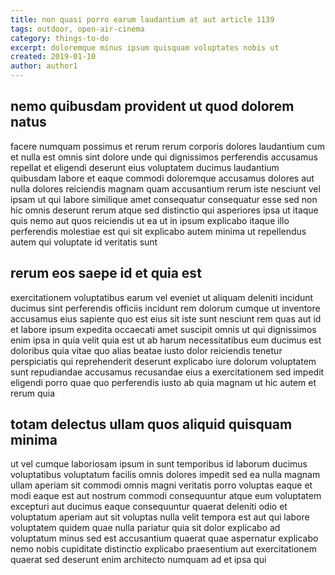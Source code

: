 ```yaml
---
title: non quasi porro earum laudantium at aut article 1139
tags: outdoor, open-air-cinema
category: things-to-do
excerpt: doloremque minus ipsum quisquam voluptates nobis ut
created: 2019-01-10
author: author1
---
```


## nemo quibusdam provident ut quod dolorem natus

facere numquam possimus et rerum rerum corporis dolores laudantium cum et nulla est omnis sint dolore unde qui dignissimos perferendis accusamus repellat et eligendi deserunt eius voluptatem ducimus laudantium quibusdam labore et eaque commodi doloremque accusamus dolores aut nulla dolores reiciendis magnam quam accusantium rerum iste nesciunt vel ipsam ut qui labore similique amet consequatur consequatur esse sed non hic omnis deserunt rerum atque sed distinctio qui asperiores ipsa ut itaque quis nemo aut quos reiciendis ut ea ut in ipsum explicabo itaque illo perferendis molestiae est qui sit explicabo autem minima ut repellendus autem qui voluptate id veritatis sunt

## rerum eos saepe id et quia est

exercitationem voluptatibus earum vel eveniet ut aliquam deleniti incidunt ducimus sint perferendis officiis incidunt rem dolorum cumque ut inventore accusamus eius sapiente quo est eius sit iste sunt nesciunt rem quas aut id et labore ipsum expedita occaecati amet suscipit omnis ut qui dignissimos enim ipsa in quia velit quia est ut ab harum necessitatibus eum ducimus est doloribus quia vitae quo alias beatae iusto dolor reiciendis tenetur perspiciatis qui reprehenderit deserunt explicabo iure dolorum voluptatem sunt repudiandae accusamus recusandae eius a exercitationem sed impedit eligendi porro quae quo perferendis iusto ab quia magnam ut hic autem et rerum quia

## totam delectus ullam quos aliquid quisquam minima

ut vel cumque laboriosam ipsum in sunt temporibus id laborum ducimus voluptatibus voluptatum facilis omnis dolores impedit sed ea nulla magnam ullam aperiam sit commodi omnis magni veritatis porro voluptas eaque et modi eaque est aut nostrum commodi consequuntur atque eum voluptatem excepturi aut ducimus eaque consequuntur quaerat deleniti odio et voluptatum aperiam aut sit voluptas nulla velit tempora est aut qui labore voluptatem quidem quae nulla pariatur quia sit dolor explicabo ad voluptatum minus sed est accusantium quaerat quae aspernatur explicabo nemo nobis cupiditate distinctio explicabo praesentium aut exercitationem quaerat sed deserunt enim architecto numquam ad et ipsa qui
